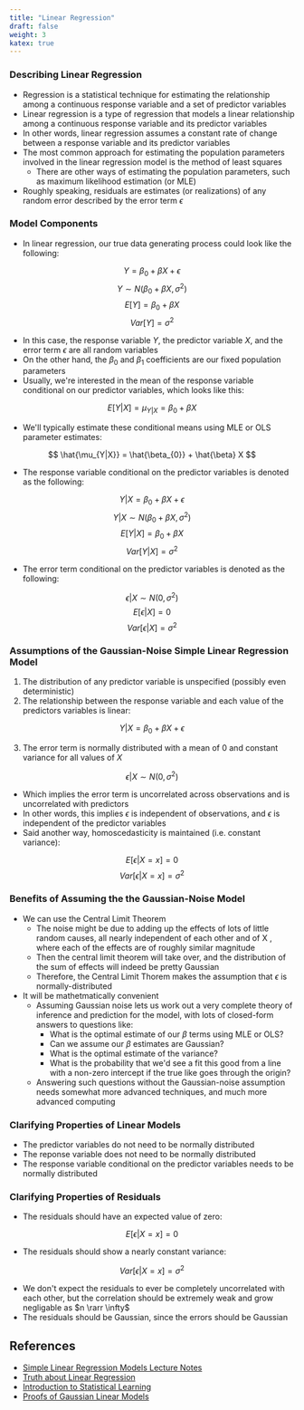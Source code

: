 ```yaml
---
title: "Linear Regression"
draft: false
weight: 3
katex: true
---
```


### Describing Linear Regression
- Regression is a statistical technique for estimating the relationship among a continuous response variable and a set of predictor variables
- Linear regression is a type of regression that models a linear relationship among a continuous response variable and its predictor variables
- In other words, linear regression assumes a constant rate of change between a response variable and its predictor variables
- The most common approach for estimating the population parameters involved in the linear regression model is the method of least squares
	- There are other ways of estimating the population parameters, such as maximum likelihood estimation (or MLE)
- Roughly speaking, residuals are estimates (or realizations) of any random error described by the error term $\epsilon$

### Model Components
- In linear regression, our true data generating process could look like the following:

$$ Y = \beta_{0} + \beta X + \epsilon $$
$$ Y \sim N(\beta_{0}+\beta X, \sigma^{2}) $$
$$ E[Y] = \beta_{0} + \beta X $$
$$ Var[Y] = \sigma^{2} $$

- In this case, the response variable $Y$, the predictor variable $X$, and the error term $\epsilon$ are all random variables
- On the other hand, the $\beta_{0}$ and $\beta_{1}$ coefficients are our fixed population parameters
- Usually, we're interested in the mean of the response variable conditional on our predictor variables, which looks like this:

$$ E[Y|X] = \mu_{Y|X} = \beta_{0} + \beta X $$

- We'll typically estimate these conditional means using MLE or OLS parameter estimates:

$$ \hat{\mu_{Y|X}} = \hat{\beta_{0}} + \hat{\beta} X $$

- The response variable conditional on the predictor variables is denoted as the following:

$$ Y|X = \beta_{0} + \beta X + \epsilon $$
$$ Y|X \sim N(\beta_{0}+\beta X, \sigma^{2}) $$
$$ E[Y|X] = \beta_{0} + \beta X $$
$$ Var[Y|X] = \sigma^{2} $$

- The error term conditional on the predictor variables is denoted as the following:

$$ \epsilon|X \sim N(0, \sigma^{2}) $$
$$ E[\epsilon|X] = 0 $$
$$ Var[\epsilon|X] = \sigma^{2} $$

### Assumptions of the Gaussian-Noise Simple Linear Regression Model
1. The distribution of any predictor variable is unspecified (possibly even deterministic)
2. The relationship between the response variable and each value of the predictors variables is linear:

$$ Y|X = \beta_{0} + \beta X + \epsilon $$

3. The error term is normally distributed with a mean of 0 and constant variance for all values of $X$

$$ \epsilon|X \sim N(0,\sigma^{2}) $$

- Which implies the error term is uncorrelated across observations and is uncorrelated with predictors
- In other words, this implies $\epsilon$ is independent of observations, and $\epsilon$ is independent of the predictor variables
- Said another way, homoscedasticity is maintained (i.e. constant variance):

$$ E[\epsilon|X=x] = 0 $$
$$ Var[\epsilon|X=x] = \sigma^{2} $$

### Benefits of Assuming the the Gaussian-Noise Model
- We can use the Central Limit Theorem
	- The noise might be due to adding up the effects of lots of little random causes, all nearly independent of each other and of X , where each of the effects are of roughly similar magnitude
	- Then the central limit theorem will take over, and the distribution of the sum of effects will indeed be pretty Gaussian
	- Therefore, the Central Limit Thorem makes the assumption that $\epsilon$ is normally-distributed
- It will be mathetmatically convenient
	- Assuming Gaussian noise lets us work out a very complete theory of inference and prediction for the model, with lots of closed-form answers to questions like:
		- What is the optimal estimate of our $\beta$ terms using MLE or OLS?
		- Can we assume our $\beta$ estimates are Gaussian?
		- What is the optimal estimate of the variance?
		- What is the probability that we'd see a fit this good from a line with a non-zero intercept if the true like goes through the origin?
	- Answering such questions without the Gaussian-noise assumption needs somewhat more advanced techniques, and much more advanced computing

### Clarifying Properties of Linear Models
- The predictor variables do not need to be normally distributed
- The reponse variable does not need to be normally distributed
- The response variable conditional on the predictor variables needs to be normally distributed

### Clarifying Properties of Residuals
- The residuals should have an expected value of zero:

$$ E[\epsilon|X=x] = 0 $$

- The residuals should show a nearly constant variance:

$$ Var[\epsilon|X=x] = \sigma^{2} $$

- We don't expect the residuals to ever be completely uncorrelated with each other, but the correlation should be extremely weak and grow negligable as $n \rarr \infty$
- The residuals should be Gaussian, since the errors should be Gaussian

## References
- [Simple Linear Regression Models Lecture Notes](https://www.stat.cmu.edu/~cshalizi/mreg/15/lectures/04/lecture-04.pdf)
- [Truth about Linear Regression](http://www.stat.cmu.edu/~cshalizi/TALR/TALR.pdf)
- [Introduction to Statistical Learning](http://faculty.marshall.usc.edu/gareth-james/ISL/ISLR%20Seventh%20Printing.pdf)
- [Proofs of Gaussian Linear Models](https://ocw.mit.edu/courses/mathematics/18-655-mathematical-statistics-spring-2016/lecture-notes/MIT18_655S16_LecNote19.pdf)
